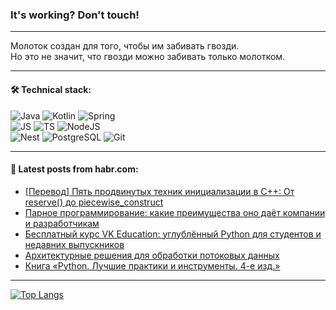 ### It's working? Don't touch!

---
Молоток создан для того, чтобы им забивать гвозди. <br>
Но это не значит, что гвозди можно забивать только молотком.

---

#### 🛠️ Technical stack:

![Java](https://img.shields.io/badge/Java-informational?logo=Oracle&style=flat&logoColor=white&color=FF4500)
![Kotlin](https://img.shields.io/badge/Kotlin-informational?logo=Kotlin&style=flat&logoColor=white&color=774D97)
![Spring](https://img.shields.io/badge/SpringBoot-informational?logo=SpringBoot&style=flat&logoColor=white&color=6DB33F) <br>
![JS](https://img.shields.io/badge/JS-informational?logo=javaScript&style=flat&logoColor=black&color=F7Df1E)
![TS](https://img.shields.io/badge/TypeScript-informational?logo=typeScript&style=flat&logoColor=black&color=0667A8)
![NodeJS](https://img.shields.io/badge/NodeJS-informational?logo=node.js&style=flat&logoColor=white&color=70A760) <br>
![Nest](https://img.shields.io/badge/NestJS-informational?logo=NestJS&style=flat&logoColor=white&color=E0234E)
![PostgreSQL](https://img.shields.io/badge/PostgreSQL-informational?logo=PostgreSQL&style=flat&logoColor=white&color=DAA520)
![Git](https://img.shields.io/badge/Git-informational?logo=git&style=flat&logoColor=white&color=778899)

___

#### 💬 Latest posts from habr.com:

<!-- BLOG-POST-LIST:START -->
- [[Перевод] Пять продвинутых техник инициализации в C++: От reserve&lpar;&rpar; до piecewise_construct](https://habr.com/ru/companies/otus/articles/757648/?utm_source=habrahabr&utm_medium=rss&utm_campaign=757648)
- [Парное программирование: какие преимущества оно даёт компании и разработчикам](https://habr.com/ru/companies/ru_mts/articles/757714/?utm_source=habrahabr&utm_medium=rss&utm_campaign=757714)
- [Бесплатный курс VK Education: углублённый Python для студентов и недавних выпускников](https://habr.com/ru/companies/vk/articles/757686/?utm_source=habrahabr&utm_medium=rss&utm_campaign=757686)
- [Архитектурные решения для обработки потоковых данных](https://habr.com/ru/companies/otus/articles/757098/?utm_source=habrahabr&utm_medium=rss&utm_campaign=757098)
- [Книга «Python. Лучшие практики и инструменты. 4-е изд.»](https://habr.com/ru/companies/piter/articles/757636/?utm_source=habrahabr&utm_medium=rss&utm_campaign=757636)
<!-- BLOG-POST-LIST:END -->

---
[![Top Langs](https://github-readme-stats-git-master-advtsetting-gmailcom.vercel.app/api/top-langs/?username=zloylis&langs_count=10&hide_title=false&title_color=e6edf3&size_weight=0.5&count_weight=0.5&layout=compact&hide_border=true&theme=dracula)](https://github.com/zloylis)

<!-- ![GitHub stats](https://github-readme-stats-git-master-advtsetting-gmailcom.vercel.app/api?username=zloylis&show_icons=true&hide_border=true&theme=dracula&hide_title=true&include_all_commits=true&count_private=true&hide=contribs&hide_rank=true) -->

